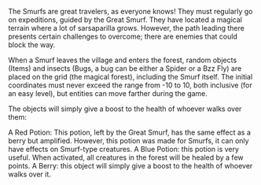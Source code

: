 The Smurfs are great travelers, as everyone knows! They must regularly go on expeditions, guided by the Great Smurf. They have located a magical terrain where a lot of sarsaparilla grows. However, the path leading there presents certain challenges to overcome; there are enemies that could block the way.

When a Smurf leaves the village and enters the forest, random objects (Items) and insects (Bugs, a bug can be either a Spider or a Bzz Fly) are placed on the grid (the magical forest), including the Smurf itself. The initial coordinates must never exceed the range from -10 to 10, both inclusive (for an easy level), but entities can move farther during the game.

The objects will simply give a boost to the health of whoever walks over them:

A Red Potion: This potion, left by the Great Smurf, has the same effect as a berry but amplified. However, this potion was made for Smurfs, it can only have effects on Smurf-type creatures.
A Blue Potion: this potion is very useful. When activated, all creatures in the forest will be healed by a few points.
A Berry: this object will simply give a boost to the health of whoever walks over it.
